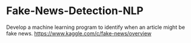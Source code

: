 # Fake-News-Detection-NLP
Develop a machine learning program to identify when an article might be fake news. 
https://www.kaggle.com/c/fake-news/overview
